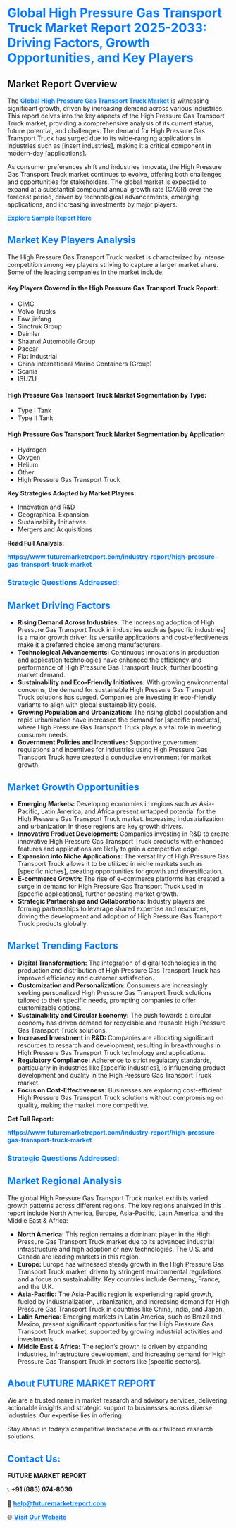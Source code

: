 <h1 style="color: #007BFF;">Global High Pressure Gas Transport Truck Market Report 2025-2033: Driving Factors, Growth Opportunities, and Key Players</h1>

<section id="overview">
<h2>Market Report Overview</h2>
<p>The <a href="https://www.futuremarketreport.com/industry-report/high-pressure-gas-transport-truck-market" style="color: #007BFF; text-decoration: none;"><strong>Global High Pressure Gas Transport Truck Market</strong></a> is witnessing significant growth, driven by increasing demand across various industries. This report delves into the key aspects of the High Pressure Gas Transport Truck market, providing a comprehensive analysis of its current status, future potential, and challenges. The demand for High Pressure Gas Transport Truck has surged due to its wide-ranging applications in industries such as [insert industries], making it a critical component in modern-day [applications].</p>
<p>As consumer preferences shift and industries innovate, the High Pressure Gas Transport Truck market continues to evolve, offering both challenges and opportunities for stakeholders. The global market is expected to expand at a substantial compound annual growth rate (CAGR) over the forecast period, driven by technological advancements, emerging applications, and increasing investments by major players.</p>
</section>

<section id="overview">
<p><a href="https://www.futuremarketreport.com/request-sample/reportId=126810" style="color: #007BFF; text-decoration: none;"><strong>Explore Sample Report Here</strong></a></p>
</section>

<section id="key-players">
<h2 style="color: #007BFF;">Market Key Players Analysis</h2>
<p>The High Pressure Gas Transport Truck market is characterized by intense competition among key players striving to capture a larger market share. Some of the leading companies in the market include:</p>
<h4>Key Players Covered in the High Pressure Gas Transport Truck Report:</h4>
<ul><li>CIMC</li><li>Volvo Trucks</li><li>Faw jiefang</li><li>Sinotruk Group</li><li>Daimler</li><li>Shaanxi Automobile Group</li><li>Paccar</li><li>Fiat Industrial</li><li>China International Marine Containers (Group)</li><li>Scania</li><li>ISUZU</li></ul>
<h4>High Pressure Gas Transport Truck Market Segmentation by Type:</h4>
<ul><li>Type I Tank</li><li>Type II Tank</li></ul>

<h4>High Pressure Gas Transport Truck Market Segmentation by Application:</h4>
<ul><li>Hydrogen</li><li>Oxygen</li><li>Helium</li><li>Other</li><li>High Pressure Gas Transport Truck</li></ul>
<p><strong>Key Strategies Adopted by Market Players:</strong></p>
<ul>
<li>Innovation and R&D</li>
<li>Geographical Expansion</li>
<li>Sustainability Initiatives</li>
<li>Mergers and Acquisitions</li>
</ul>
</section>

<section>
<p><strong>Read Full Analysis: </strong></p><a href="https://www.futuremarketreport.com/industry-report/high-pressure-gas-transport-truck-market" style="color: #007BFF; text-decoration: none;"><strong>https://www.futuremarketreport.com/industry-report/high-pressure-gas-transport-truck-market</strong></a>
<h3 style="color: #007BFF;">Strategic Questions Addressed:</h3>
</section>

<section id="driving-factors">
<h2 style="color: #007BFF;">Market Driving Factors</h2>
<ul>
<li><strong>Rising Demand Across Industries:</strong> The increasing adoption of High Pressure Gas Transport Truck in industries such as [specific industries] is a major growth driver. Its versatile applications and cost-effectiveness make it a preferred choice among manufacturers.</li>
<li><strong>Technological Advancements:</strong> Continuous innovations in production and application technologies have enhanced the efficiency and performance of High Pressure Gas Transport Truck, further boosting market demand.</li>
<li><strong>Sustainability and Eco-Friendly Initiatives:</strong> With growing environmental concerns, the demand for sustainable High Pressure Gas Transport Truck solutions has surged. Companies are investing in eco-friendly variants to align with global sustainability goals.</li>
<li><strong>Growing Population and Urbanization:</strong> The rising global population and rapid urbanization have increased the demand for [specific products], where High Pressure Gas Transport Truck plays a vital role in meeting consumer needs.</li>
<li><strong>Government Policies and Incentives:</strong> Supportive government regulations and incentives for industries using High Pressure Gas Transport Truck have created a conducive environment for market growth.</li>
</ul>
</section>

<section id="growth-opportunities">
<h2 style="color: #007BFF;">Market Growth Opportunities</h2>
<ul>
<li><strong>Emerging Markets:</strong> Developing economies in regions such as Asia-Pacific, Latin America, and Africa present untapped potential for the High Pressure Gas Transport Truck market. Increasing industrialization and urbanization in these regions are key growth drivers.</li>
<li><strong>Innovative Product Development:</strong> Companies investing in R&D to create innovative High Pressure Gas Transport Truck products with enhanced features and applications are likely to gain a competitive edge.</li>
<li><strong>Expansion into Niche Applications:</strong> The versatility of High Pressure Gas Transport Truck allows it to be utilized in niche markets such as [specific niches], creating opportunities for growth and diversification.</li>
<li><strong>E-commerce Growth:</strong> The rise of e-commerce platforms has created a surge in demand for High Pressure Gas Transport Truck used in [specific applications], further boosting market growth.</li>
<li><strong>Strategic Partnerships and Collaborations:</strong> Industry players are forming partnerships to leverage shared expertise and resources, driving the development and adoption of High Pressure Gas Transport Truck products globally.</li>
</ul>
</section>

<section id="trending-factors">
<h2 style="color: #007BFF;">Market Trending Factors</h2>
<ul>
<li><strong>Digital Transformation:</strong> The integration of digital technologies in the production and distribution of High Pressure Gas Transport Truck has improved efficiency and customer satisfaction.</li>
<li><strong>Customization and Personalization:</strong> Consumers are increasingly seeking personalized High Pressure Gas Transport Truck solutions tailored to their specific needs, prompting companies to offer customizable options.</li>
<li><strong>Sustainability and Circular Economy:</strong> The push towards a circular economy has driven demand for recyclable and reusable High Pressure Gas Transport Truck solutions.</li>
<li><strong>Increased Investment in R&D:</strong> Companies are allocating significant resources to research and development, resulting in breakthroughs in High Pressure Gas Transport Truck technology and applications.</li>
<li><strong>Regulatory Compliance:</strong> Adherence to strict regulatory standards, particularly in industries like [specific industries], is influencing product development and quality in the High Pressure Gas Transport Truck market.</li>
<li><strong>Focus on Cost-Effectiveness:</strong> Businesses are exploring cost-efficient High Pressure Gas Transport Truck solutions without compromising on quality, making the market more competitive.</li>
</ul>
</section>

<section>
<p><strong>Get Full Report: </strong></p><a href="https://www.futuremarketreport.com/industry-report/high-pressure-gas-transport-truck-market" style="color: #007BFF; text-decoration: none;"><strong>https://www.futuremarketreport.com/industry-report/high-pressure-gas-transport-truck-market</strong></a>
<h3 style="color: #007BFF;">Strategic Questions Addressed:</h3>
</section>


<section id="regional-analysis">
<h2 style="color: #007BFF;">Market Regional Analysis</h2>
<p>The global High Pressure Gas Transport Truck market exhibits varied growth patterns across different regions. The key regions analyzed in this report include North America, Europe, Asia-Pacific, Latin America, and the Middle East & Africa:</p>
<ul>
<li><strong>North America:</strong> This region remains a dominant player in the High Pressure Gas Transport Truck market due to its advanced industrial infrastructure and high adoption of new technologies. The U.S. and Canada are leading markets in this region.</li>
<li><strong>Europe:</strong> Europe has witnessed steady growth in the High Pressure Gas Transport Truck market, driven by stringent environmental regulations and a focus on sustainability. Key countries include Germany, France, and the U.K.</li>
<li><strong>Asia-Pacific:</strong> The Asia-Pacific region is experiencing rapid growth, fueled by industrialization, urbanization, and increasing demand for High Pressure Gas Transport Truck in countries like China, India, and Japan.</li>
<li><strong>Latin America:</strong> Emerging markets in Latin America, such as Brazil and Mexico, present significant opportunities for the High Pressure Gas Transport Truck market, supported by growing industrial activities and investments.</li>
<li><strong>Middle East & Africa:</strong> The region’s growth is driven by expanding industries, infrastructure development, and increasing demand for High Pressure Gas Transport Truck in sectors like [specific sectors].</li>
</ul>
</section>

<footer>
<h2 style="color: #007BFF;">About FUTURE MARKET REPORT</h2>
<p>We are a trusted name in market research and advisory services, delivering actionable insights and strategic support to businesses across diverse industries. Our expertise lies in offering:</p>

<p>Stay ahead in today’s competitive landscape with our tailored research solutions.</p>

<h2 style="color: #007BFF;">Contact Us:</h2>
<p><strong>FUTURE MARKET REPORT</strong></p>
<p>📞 <strong>+91 (883) 074-8030</strong></p>
<p>📧 <strong><a href="mailto:help@futuremarketreport.com" style="color: #007BFF;">help@futuremarketreport.com</a></strong></p>
<p>🌐 <strong><a href="https://www.futuremarketreport.com/" style="color: #007BFF;">Visit Our Website</a></strong></p>
</footer>